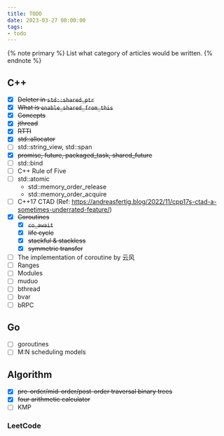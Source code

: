 ```yaml
---
title: TODO
date: 2023-03-27 00:00:00
tags:
- todo
---
```


{% note primary %}
List what category of articles would be written.
{% endnote %}

## C++

- [x] ~~Deleter in `std::shared_ptr`~~
- [x] ~~What is `enable_shared_from_this`~~
- [x] ~~Concepts~~
- [x] ~~jthread~~
- [x] ~~RTTI~~
- [x] ~~std::allocator~~
- [ ] std::string_view, std::span
- [x] ~~promise, future, packaged_task, shared_future~~
- [ ] std::bind
- [ ] C++ Rule of Five
- [ ] std::atomic
  - std::memory_order_release
  - std::memory_order_acquire
- [ ] C++17 CTAD (Ref: <https://andreasfertig.blog/2022/11/cpp17s-ctad-a-sometimes-underrated-feature/>)
- [x] ~~Coroutines~~
  - [x] ~~`co_await`~~
  - [x] ~~life cycle~~
  - [x] ~~stackful & stackless~~
  - [x] ~~symmetric transfer~~
- [ ] The implementation of coroutine by 云风
- [ ] Ranges
- [ ] Modules
- [ ] muduo
- [ ] bthread
- [ ] bvar
- [ ] bRPC

## Go

- [ ] goroutines
- [ ] M:N scheduling models

## Algorithm

- [x] ~~pre-order/mid-order/post-order traversal binary trees~~
- [x] ~~four arithmetic calculator~~
- [ ] KMP

### LeetCode
